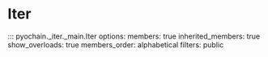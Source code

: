 # Iter

::: pyochain._iter._main.Iter
    options:
      members: true
      inherited_members: true
      show_overloads: true
      members_order: alphabetical
      filters: public
